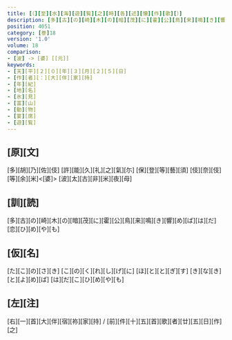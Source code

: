 ```yaml
---
title: [（][至][水][海][遊][覧][之][時][各][述][懐][作][歌][）]
description: [多][古][の][崎][木][の][暗][茂][に][霍][公][鳥][来][鳴][き][響][め][ば][は][だ][恋][ひ][め][や][も]
position: 4051
category: [巻]18
version: '1.0'
volume: 18
comparison:
- [波] -> [婆] [[元]]
keywords:
- [天][平][２][０][年][３][月][２][５][日]
- [作][者][：][大][伴][家][持]
- [年][紀]
- [地][名]
- [氷][見]
- [富][山]
- [動][物]
- [宴][席]
- [遊][覧]
---
```


## [原][文]

[多][胡][乃][佐][伎] [許][能][久][礼][之][氣][尓] [保][登][等][藝][須] [伎][奈][伎][等][余][米]<[婆]> [波][太][古][非][米][夜][母]

## [訓][読]

[多][古][の][崎][木][の][暗][茂][に][霍][公][鳥][来][鳴][き][響][め][ば][は][だ][恋][ひ][め][や][も]

## [仮][名]

[た][こ][の][さ][き] [こ][の][く][れ][し][げ][に] [ほ][と][と][ぎ][す] [き][な][き][と][よ][め][ば] [は][だ][こ][ひ][め][や][も]

## [左][注]

[右][一][首][大][伴][宿][祢][家][持] / [前][件][十][五][首][歌][者][廿][五][日][作][之]
